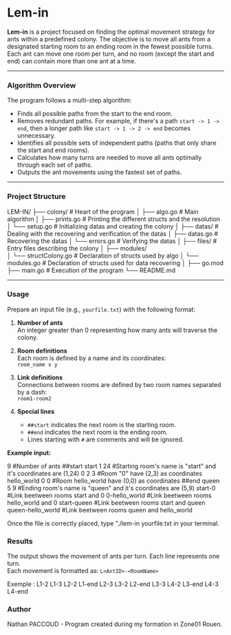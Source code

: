# Lem-in

**Lem-in** is a project focused on finding the optimal movement strategy for ants within a predefined colony. The objective is to move all ants from a designated starting room to an ending room in the fewest possible turns. Each ant can move one room per turn, and no room (except the start and end) can contain more than one ant at a time.

---

### Algorithm Overview

The program follows a multi-step algorithm:

- Finds all possible paths from the start to the end room.
- Removes redundant paths. For example, if there's a path `start -> 1 -> end`, then a longer path like `start -> 1 -> 2 -> end` becomes unnecessary.
- Identifies all possible sets of independent paths (paths that only share the start and end rooms).
- Calculates how many turns are needed to move all ants optimally through each set of paths.
- Outputs the ant movements using the fastest set of paths.

---

### Project Structure

LEM-IN/
├── colony/               # Heart of the program
│   ├── algo.go           # Main algorithm
│   ├── prints.go         # Printing the different structs and the resolution
│   └── setup.go          # Initializing datas and creating the colony
│
├── datas/                # Dealing with the recovering and verification of the datas 
│   ├── datas.go          # Recovering the datas
│   └── errors.go         # Verifying the datas
│
├── files/                # Entry files describing the colony
│
├── modules/              
│   └── structColony.go   # Declaration of structs used by algo
│   └── modules.go        # Declaration of structs used for data recovering
│
├── go.mod                 
├── main.go               # Execution of the program
└── README.md             

---

### Usage

Prepare an input file (e.g., `yourfile.txt`) with the following format:

1. **Number of ants**  
   An integer greater than 0 representing how many ants will traverse the colony.

2. **Room definitions**  
   Each room is defined by a name and its coordinates:  
   `room_name x y`

3. **Link definitions**  
   Connections between rooms are defined by two room names separated by a dash:  
   `room1-room2`

4. **Special lines**  
   - `##start` indicates the next room is the starting room.  
   - `##end` indicates the next room is the ending room.  
   - Lines starting with `#` are comments and will be ignored.

**Example input:**

9                         #Number of ants
##start
start 1 24                #Starting room's name is "start" and it's coordinates are (1,24)
0 2 3                     #Room "0" have (2,3) as coordinates
hello_world 0 0           #Room hello_world have (0,0) as coordinates
##end
queen 5 9                 #Ending room's name is "queen" and it's coordinates are (5,9)
start-0                   #Link beetween rooms start and 0
0-hello_world             #Link beetween rooms hello_world and 0
start-queen               #Link beetween rooms start and queen
queen-hello_world         #Link beetween rooms queen and hello_world


Once the file is correctly placed, type "./lem-in yourfile.txt in your terminal.

### Results

The output shows the movement of ants per turn. Each line represents one turn.  
Each movement is formatted as: `L<AntID>-<RoomName>`

Exemple :
L1-2
L1-3 L2-2
L1-end L2-3 L3-2
L2-end L3-3 L4-2 
L3-end L4-3
L4-end

### Author

Nathan PACCOUD - Program created during my formation in Zone01 Rouen.